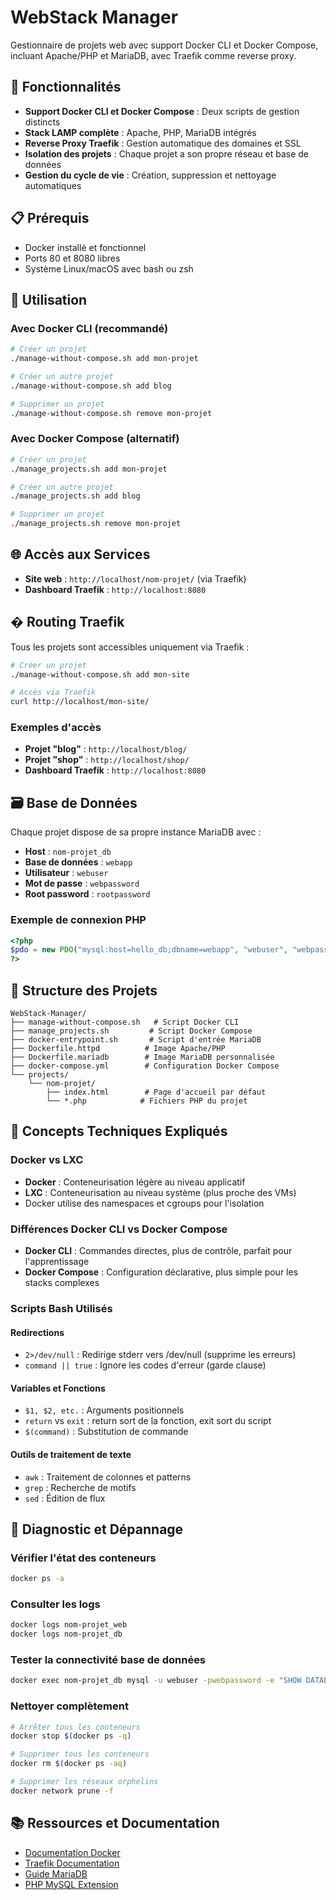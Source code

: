 # WebStack Manager

Gestionnaire de projets web avec support Docker CLI et Docker Compose, incluant Apache/PHP et MariaDB, avec Traefik comme reverse proxy.

## 🎯 Fonctionnalités

- **Support Docker CLI et Docker Compose** : Deux scripts de gestion distincts
- **Stack LAMP complète** : Apache, PHP, MariaDB intégrés
- **Reverse Proxy Traefik** : Gestion automatique des domaines et SSL
- **Isolation des projets** : Chaque projet a son propre réseau et base de données
- **Gestion du cycle de vie** : Création, suppression et nettoyage automatiques

## 📋 Prérequis

- Docker installé et fonctionnel
- Ports 80 et 8080 libres
- Système Linux/macOS avec bash ou zsh

## 🚀 Utilisation

### Avec Docker CLI (recommandé)
```bash
# Créer un projet
./manage-without-compose.sh add mon-projet

# Créer un autre projet
./manage-without-compose.sh add blog

# Supprimer un projet
./manage-without-compose.sh remove mon-projet
```

### Avec Docker Compose (alternatif)
```bash
# Créer un projet
./manage_projects.sh add mon-projet

# Créer un autre projet
./manage_projects.sh add blog

# Supprimer un projet
./manage_projects.sh remove mon-projet
```

## 🌐 Accès aux Services

- **Site web** : `http://localhost/nom-projet/` (via Traefik)
- **Dashboard Traefik** : `http://localhost:8080`

## � Routing Traefik

Tous les projets sont accessibles uniquement via Traefik :

```bash
# Créer un projet
./manage-without-compose.sh add mon-site

# Accès via Traefik
curl http://localhost/mon-site/
```

### Exemples d'accès
- **Projet "blog"** : `http://localhost/blog/`
- **Projet "shop"** : `http://localhost/shop/`
- **Dashboard Traefik** : `http://localhost:8080`

## 🗃️ Base de Données

Chaque projet dispose de sa propre instance MariaDB avec :

- **Host** : `nom-projet_db`
- **Base de données** : `webapp`
- **Utilisateur** : `webuser`
- **Mot de passe** : `webpassword`
- **Root password** : `rootpassword`

### Exemple de connexion PHP
```php
<?php
$pdo = new PDO("mysql:host=hello_db;dbname=webapp", "webuser", "webpassword");
?>
```

## 📁 Structure des Projets

```
WebStack-Manager/
├── manage-without-compose.sh   # Script Docker CLI
├── manage_projects.sh         # Script Docker Compose
├── docker-entrypoint.sh       # Script d'entrée MariaDB
├── Dockerfile.httpd          # Image Apache/PHP
├── Dockerfile.mariadb        # Image MariaDB personnalisée
├── docker-compose.yml        # Configuration Docker Compose
└── projects/
    └── nom-projet/
        ├── index.html        # Page d'accueil par défaut
        └── *.php            # Fichiers PHP du projet
```

## 🔧 Concepts Techniques Expliqués

### Docker vs LXC
- **Docker** : Conteneurisation légère au niveau applicatif
- **LXC** : Conteneurisation au niveau système (plus proche des VMs)
- Docker utilise des namespaces et cgroups pour l'isolation

### Différences Docker CLI vs Docker Compose
- **Docker CLI** : Commandes directes, plus de contrôle, parfait pour l'apprentissage
- **Docker Compose** : Configuration déclarative, plus simple pour les stacks complexes

### Scripts Bash Utilisés

#### Redirections
- `2>/dev/null` : Redirige stderr vers /dev/null (supprime les erreurs)
- `command || true` : Ignore les codes d'erreur (garde clause)

#### Variables et Fonctions
- `$1, $2, etc.` : Arguments positionnels
- `return` vs `exit` : return sort de la fonction, exit sort du script
- `$(command)` : Substitution de commande

#### Outils de traitement de texte
- `awk` : Traitement de colonnes et patterns
- `grep` : Recherche de motifs
- `sed` : Édition de flux

## 🚨 Diagnostic et Dépannage

### Vérifier l'état des conteneurs
```bash
docker ps -a
```

### Consulter les logs
```bash
docker logs nom-projet_web
docker logs nom-projet_db
```

### Tester la connectivité base de données
```bash
docker exec nom-projet_db mysql -u webuser -pwebpassword -e "SHOW DATABASES;"
```

### Nettoyer complètement
```bash
# Arrêter tous les conteneurs
docker stop $(docker ps -q)

# Supprimer tous les conteneurs
docker rm $(docker ps -aq)

# Supprimer les réseaux orphelins
docker network prune -f
```

## 📚 Ressources et Documentation

- [Documentation Docker](https://docs.docker.com/)
- [Traefik Documentation](https://doc.traefik.io/traefik/)
- [Guide MariaDB](https://mariadb.org/documentation/)
- [PHP MySQL Extension](https://www.php.net/manual/en/book.pdo.php)
